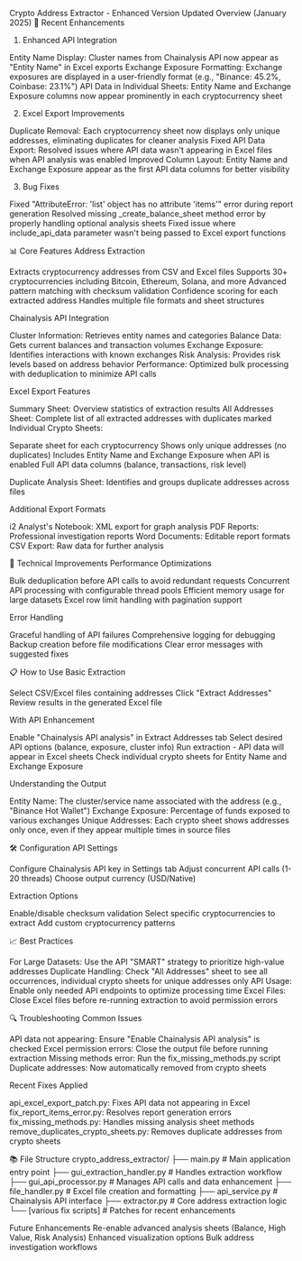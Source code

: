 Crypto Address Extractor - Enhanced Version
Updated Overview (January 2025)
🚀 Recent Enhancements
1. Enhanced API Integration

Entity Name Display: Cluster names from Chainalysis API now appear as "Entity Name" in Excel exports
Exchange Exposure Formatting: Exchange exposures are displayed in a user-friendly format (e.g., "Binance: 45.2%, Coinbase: 23.1%")
API Data in Individual Sheets: Entity Name and Exchange Exposure columns now appear prominently in each cryptocurrency sheet

2. Excel Export Improvements

Duplicate Removal: Each cryptocurrency sheet now displays only unique addresses, eliminating duplicates for cleaner analysis
Fixed API Data Export: Resolved issues where API data wasn't appearing in Excel files when API analysis was enabled
Improved Column Layout: Entity Name and Exchange Exposure appear as the first API data columns for better visibility

3. Bug Fixes

Fixed "AttributeError: 'list' object has no attribute 'items'" error during report generation
Resolved missing _create_balance_sheet method error by properly handling optional analysis sheets
Fixed issue where include_api_data parameter wasn't being passed to Excel export functions

📊 Core Features
Address Extraction

Extracts cryptocurrency addresses from CSV and Excel files
Supports 30+ cryptocurrencies including Bitcoin, Ethereum, Solana, and more
Advanced pattern matching with checksum validation
Confidence scoring for each extracted address
Handles multiple file formats and sheet structures

Chainalysis API Integration

Cluster Information: Retrieves entity names and categories
Balance Data: Gets current balances and transaction volumes
Exchange Exposure: Identifies interactions with known exchanges
Risk Analysis: Provides risk levels based on address behavior
Performance: Optimized bulk processing with deduplication to minimize API calls

Excel Export Features

Summary Sheet: Overview statistics of extraction results
All Addresses Sheet: Complete list of all extracted addresses with duplicates marked
Individual Crypto Sheets:

Separate sheet for each cryptocurrency
Shows only unique addresses (no duplicates)
Includes Entity Name and Exchange Exposure when API is enabled
Full API data columns (balance, transactions, risk level)


Duplicate Analysis Sheet: Identifies and groups duplicate addresses across files

Additional Export Formats

i2 Analyst's Notebook: XML export for graph analysis
PDF Reports: Professional investigation reports
Word Documents: Editable report formats
CSV Export: Raw data for further analysis

🔧 Technical Improvements
Performance Optimizations

Bulk deduplication before API calls to avoid redundant requests
Concurrent API processing with configurable thread pools
Efficient memory usage for large datasets
Excel row limit handling with pagination support

Error Handling

Graceful handling of API failures
Comprehensive logging for debugging
Backup creation before file modifications
Clear error messages with suggested fixes

📋 How to Use
Basic Extraction

Select CSV/Excel files containing addresses
Click "Extract Addresses"
Review results in the generated Excel file

With API Enhancement

Enable "Chainalysis API analysis" in Extract Addresses tab
Select desired API options (balance, exposure, cluster info)
Run extraction - API data will appear in Excel sheets
Check individual crypto sheets for Entity Name and Exchange Exposure

Understanding the Output

Entity Name: The cluster/service name associated with the address (e.g., "Binance Hot Wallet")
Exchange Exposure: Percentage of funds exposed to various exchanges
Unique Addresses: Each crypto sheet shows addresses only once, even if they appear multiple times in source files

🛠️ Configuration
API Settings

Configure Chainalysis API key in Settings tab
Adjust concurrent API calls (1-20 threads)
Choose output currency (USD/Native)

Extraction Options

Enable/disable checksum validation
Select specific cryptocurrencies to extract
Add custom cryptocurrency patterns

📈 Best Practices

For Large Datasets: Use the API "SMART" strategy to prioritize high-value addresses
Duplicate Handling: Check "All Addresses" sheet to see all occurrences, individual crypto sheets for unique addresses only
API Usage: Enable only needed API endpoints to optimize processing time
Excel Files: Close Excel files before re-running extraction to avoid permission errors

🔍 Troubleshooting
Common Issues

API data not appearing: Ensure "Enable Chainalysis API analysis" is checked
Excel permission errors: Close the output file before running extraction
Missing methods error: Run the fix_missing_methods.py script
Duplicate addresses: Now automatically removed from crypto sheets

Recent Fixes Applied

api_excel_export_patch.py: Fixes API data not appearing in Excel
fix_report_items_error.py: Resolves report generation errors
fix_missing_methods.py: Handles missing analysis sheet methods
remove_duplicates_crypto_sheets.py: Removes duplicate addresses from crypto sheets

📚 File Structure
crypto_address_extractor/
├── main.py                    # Main application entry point
├── gui_extraction_handler.py  # Handles extraction workflow
├── gui_api_processor.py       # Manages API calls and data enhancement
├── file_handler.py           # Excel file creation and formatting
├── api_service.py            # Chainalysis API interface
├── extractor.py              # Core address extraction logic
└── [various fix scripts]     # Patches for recent enhancements

Future Enhancements
Re-enable advanced analysis sheets (Balance, High Value, Risk Analysis)
Enhanced visualization options
Bulk address investigation workflows


